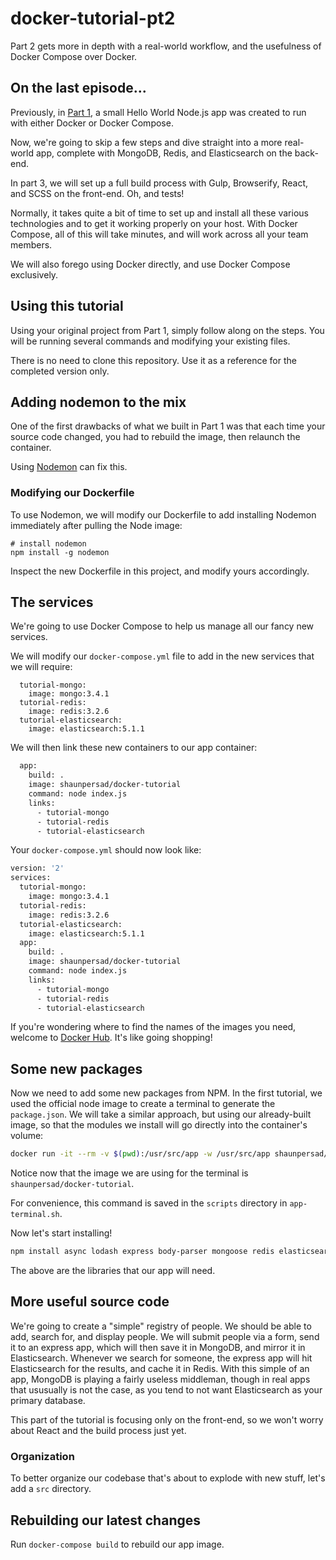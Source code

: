 # docker-tutorial-pt2
Part 2 gets more in depth with a real-world workflow, and the usefulness of Docker Compose over Docker.


## On the last episode...

Previously, in [Part 1](https://github.com/shaunpersad/docker-tutorial), a small Hello World Node.js app was created to run with either
Docker or Docker Compose.

Now, we're going to skip a few steps and dive straight into a more real-world app, complete with MongoDB, Redis, and Elasticsearch on the back-end.

In part 3, we will set up a full build process with Gulp, Browserify, React, and SCSS on the front-end. Oh, and tests!

Normally, it takes quite a bit of time to set up and install all these various technologies and to get it working properly on your host.
With Docker Compose, all of this will take minutes, and will work across all your team members.

We will also forego using Docker directly, and use Docker Compose exclusively.

## Using this tutorial

Using your original project from Part 1, simply follow along on the steps. You will be running several commands and modifying your existing files.

There is no need to clone this repository. Use it as a reference for the completed version only.

## Adding nodemon to the mix

One of the first drawbacks of what we built in Part 1 was that each time your source code changed, you had to rebuild the image,
then relaunch the container.

Using [Nodemon](https://github.com/remy/nodemon) can fix this.

### Modifying our Dockerfile

To use Nodemon, we will modify our Dockerfile to add installing Nodemon immediately after pulling the Node image:
```
# install nodemon
npm install -g nodemon
```
Inspect the new Dockerfile in this project, and modify yours accordingly.


## The services

We're going to use Docker Compose to help us manage all our fancy new services.

We will modify our `docker-compose.yml` file to add in the new services that we will require:
```
  tutorial-mongo:
    image: mongo:3.4.1
  tutorial-redis:
    image: redis:3.2.6
  tutorial-elasticsearch:
    image: elasticsearch:5.1.1
```
We will then link these new containers to our app container:
```bash
  app:
    build: .
    image: shaunpersad/docker-tutorial
    command: node index.js
    links:
      - tutorial-mongo
      - tutorial-redis
      - tutorial-elasticsearch
```

Your `docker-compose.yml` should now look like:
```bash
version: '2'
services:
  tutorial-mongo:
    image: mongo:3.4.1
  tutorial-redis:
    image: redis:3.2.6
  tutorial-elasticsearch:
    image: elasticsearch:5.1.1
  app:
    build: .
    image: shaunpersad/docker-tutorial
    command: node index.js
    links:
      - tutorial-mongo
      - tutorial-redis
      - tutorial-elasticsearch
```

If you're wondering where to find the names of the images you need, welcome to [Docker Hub](https://hub.docker.com/explore/). It's like going shopping!


## Some new packages

Now we need to add some new packages from NPM. In the first tutorial, we used the official node image to create a terminal to generate the `package.json`.
We will take a similar approach, but using our already-built image, so that the modules we install will go directly into the container's volume:
```bash
docker run -it --rm -v $(pwd):/usr/src/app -w /usr/src/app shaunpersad/docker-tutorial /bin/bash
```
Notice now that the image we are using for the terminal is `shaunpersad/docker-tutorial`.

For convenience, this command is saved in the `scripts` directory in `app-terminal.sh`.

Now let's start installing!
```bash
npm install async lodash express body-parser mongoose redis elasticsearch react --save
```
The above are the libraries that our app will need.


## More useful source code

We're going to create a "simple" registry of people. We should be able to add, search for, and display people. 
We will submit people via a form, send it to an express app, which will then save it in MongoDB, and mirror it in Elasticsearch.
Whenever we search for someone, the express app will hit Elasticsearch for the results, and cache it in Redis. With this simple of an app,
MongoDB is playing a fairly useless middleman, though in real apps that ususually is not the case, as you tend to not want Elasticsearch
as your primary database.

This part of the tutorial is focusing only on the front-end, so we won't worry about React and the build process just yet.

### Organization

To better organize our codebase that's about to explode with new stuff, let's add a `src` directory.

## Rebuilding our latest changes

Run `docker-compose build` to rebuild our app image.